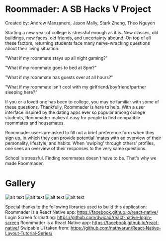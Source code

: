 # Roommader: A SB Hacks V Project
Created by: Andrew Manzanero, Jason Mally, Stark Zheng, Theo Nguyen

Starting a new year of college is stressful enough as it is.  New classes, old buildings, new faces, old friends, and uncertainty abound.  On top of all these factors, returning students face many nerve-wracking questions about their living situation:

"What if my roommate stays up all night gaming?"

"What if my roommate goes to bed at 8pm?"

"What if my roommate has guests over at all hours?"

"What if my roommate isn't cool with my girlfriend/boyfriend/partner sleeping here?"

If you or a loved one has been to college, you may be familiar with some of these questions.  Thankfully, Roommader is here to help.  With a user interface inspired by the dating apps ever so popular among college students, Roommader makes it easy for people to find compatible roommates and housemates.  

Roommader users are asked to fill out a brief preference form when they sign up, in which they can provide potential 'mates with an overview of their personality, lifestyle, and habits.  When 'swiping' through others' profiles, one sees an overview of their responses to the very same questions.

School is stressful.  Finding roommates doesn't have to be.  That's why we made Roommader.

# Gallery
![alt text](https://raw.githubusercontent.com/nguy328/SBhacksV/master/assets/readme/gallery_1_3_17.png)
![alt text](https://raw.githubusercontent.com/nguy328/SBhacksV/master/assets/readme/gallery_2_17.png)
![alt text](https://raw.githubusercontent.com/nguy328/SBhacksV/master/assets/readme/gallery_3_17.png)
![alt text](https://raw.githubusercontent.com/nguy328/SBhacksV/master/assets/readme/gallery_4_17.png)

Special thanks to the following libraries used to build this application:
Roommader is a React Native app: https://facebook.github.io/react-native/
Login Screen formatting: https://github.com/dwicao/react-native-login-screen
Roommader is a React Native app: https://facebook.github.io/react-native/
Swipable UI taken from: https://github.com/nathvarun/React-Native-Layout-Tutorial-Series/
